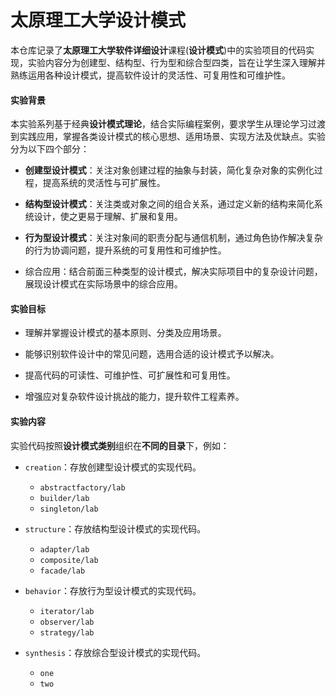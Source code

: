 # 太原理工大学设计模式



​		本仓库记录了**太原理工大学软件详细设计**课程(**设计模式**)中的实验项目的代码实现，实验内容分为创建型、结构型、行为型和综合型四类，旨在让学生深入理解并熟练运用各种设计模式，提高软件设计的灵活性、可复用性和可维护性。



#### **实验背景**

​		本实验系列基于经典**设计模式理论**，结合实际编程案例，要求学生从理论学习过渡到实践应用，掌握各类设计模式的核心思想、适用场景、实现方法及优缺点。实验分为以下四个部分：

- **创建型设计模式**：关注对象创建过程的抽象与封装，简化复杂对象的实例化过程，提高系统的灵活性与可扩展性。

- **结构型设计模式**：关注类或对象之间的组合关系，通过定义新的结构来简化系统设计，使之更易于理解、扩展和复用。

- **行为型设计模式**：关注对象间的职责分配与通信机制，通过角色协作解决复杂的行为协调问题，提升系统的可复用性和可维护性。

- 综合应用：结合前面三种类型的设计模式，解决实际项目中的复杂设计问题，展现设计模式在实际场景中的综合应用。

  

#### 实验目标

- 理解并掌握设计模式的基本原则、分类及应用场景。

- 能够识别软件设计中的常见问题，选用合适的设计模式予以解决。

- 提高代码的可读性、可维护性、可扩展性和可复用性。

- 增强应对复杂软件设计挑战的能力，提升软件工程素养。

  

#### 实验内容

实验代码按照**设计模式类别**组织在**不同的目录**下，例如：

- `creation`：存放创建型设计模式的实现代码。
  - `abstractfactory/lab`
  - `builder/lab`
  - `singleton/lab`
- `structure`：存放结构型设计模式的实现代码。
  - `adapter/lab`
  - `composite/lab`
  - `facade/lab`
- `behavior`：存放行为型设计模式的实现代码。
  - `iterator/lab`
  - `observer/lab`
  - `strategy/lab`

- `synthesis`：存放综合型设计模式的实现代码。

  - `one`
  - `two`

  

